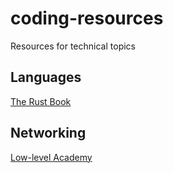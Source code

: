 # coding-resources
Resources for technical topics

## Languages
[The Rust Book](https://doc.rust-lang.org/book/)

## Networking
[Low-level Academy](https://lowlvl.org/)
